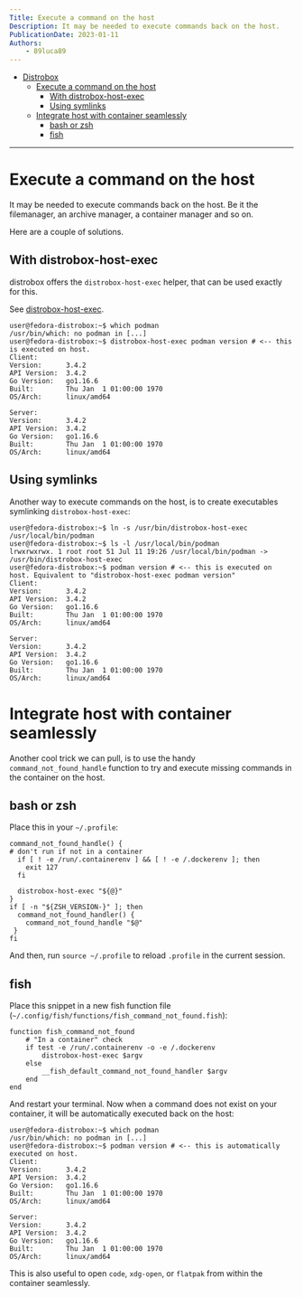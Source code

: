 ```yaml
---
Title: Execute a command on the host
Description: It may be needed to execute commands back on the host.
PublicationDate: 2023-01-11
Authors:
    - 89luca89
---
```


- [Distrobox](../README.md)
  - [Execute a command on the host](#execute-a-command-on-the-host)
    - [With distrobox-host-exec](#with-distrobox-host-exec)
    - [Using symlinks](#using-symlinks)
  - [Integrate host with container seamlessly](#integrate-host-with-container-seamlessly)
    - [bash or zsh](#bash-or-zsh)
    - [fish](#fish)

---

# Execute a command on the host

It may be needed to execute commands back on the host. Be it the filemanager, an
archive manager, a container manager and so on.

Here are a couple of solutions.

## With distrobox-host-exec

distrobox offers the `distrobox-host-exec` helper, that can be used exactly for this.

See [distrobox-host-exec](../usage/distrobox-host-exec.md).

```console
user@fedora-distrobox:~$ which podman
/usr/bin/which: no podman in [...]
user@fedora-distrobox:~$ distrobox-host-exec podman version # <-- this is executed on host.
Client:
Version:      3.4.2
API Version:  3.4.2
Go Version:   go1.16.6
Built:        Thu Jan  1 01:00:00 1970
OS/Arch:      linux/amd64

Server:
Version:      3.4.2
API Version:  3.4.2
Go Version:   go1.16.6
Built:        Thu Jan  1 01:00:00 1970
OS/Arch:      linux/amd64
```

## Using symlinks

Another way to execute commands on the host, is to create executables symlinking `distrobox-host-exec`:

```console
user@fedora-distrobox:~$ ln -s /usr/bin/distrobox-host-exec /usr/local/bin/podman
user@fedora-distrobox:~$ ls -l /usr/local/bin/podman
lrwxrwxrwx. 1 root root 51 Jul 11 19:26 /usr/local/bin/podman -> /usr/bin/distrobox-host-exec
user@fedora-distrobox:~$ podman version # <-- this is executed on host. Equivalent to "distrobox-host-exec podman version"
Client:
Version:      3.4.2
API Version:  3.4.2
Go Version:   go1.16.6
Built:        Thu Jan  1 01:00:00 1970
OS/Arch:      linux/amd64

Server:
Version:      3.4.2
API Version:  3.4.2
Go Version:   go1.16.6
Built:        Thu Jan  1 01:00:00 1970
OS/Arch:      linux/amd64
```

# Integrate host with container seamlessly

Another cool trick we can pull, is to use the handy `command_not_found_handle` function
to try and execute missing commands in the container on the host.

## bash or zsh

Place this in your `~/.profile`:

```shell
command_not_found_handle() {
# don't run if not in a container
  if [ ! -e /run/.containerenv ] && [ ! -e /.dockerenv ]; then
    exit 127
  fi
  
  distrobox-host-exec "${@}"
}
if [ -n "${ZSH_VERSION-}" ]; then
  command_not_found_handler() {
    command_not_found_handle "$@"
 }
fi
```

And then, run `source ~/.profile` to reload `.profile` in the current session.

## fish

Place this snippet in a new fish function file (`~/.config/fish/functions/fish_command_not_found.fish`):

```fish
function fish_command_not_found
    # "In a container" check
    if test -e /run/.containerenv -o -e /.dockerenv
        distrobox-host-exec $argv
    else
        __fish_default_command_not_found_handler $argv
    end
end
```

And restart your terminal. Now when a command does not exist on your container,
it will be automatically executed back on the host:

```shell
user@fedora-distrobox:~$ which podman
/usr/bin/which: no podman in [...]
user@fedora-distrobox:~$ podman version # <-- this is automatically executed on host.
Client:
Version:      3.4.2
API Version:  3.4.2
Go Version:   go1.16.6
Built:        Thu Jan  1 01:00:00 1970
OS/Arch:      linux/amd64

Server:
Version:      3.4.2
API Version:  3.4.2
Go Version:   go1.16.6
Built:        Thu Jan  1 01:00:00 1970
OS/Arch:      linux/amd64
```

This is also useful to open `code`, `xdg-open`, or `flatpak` from within the container
seamlessly.
